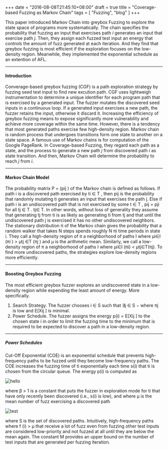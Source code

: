 +++
date = "2016-08-08T21:45:10+08:00"
draft = true
title = "Coverage-based Fuzzing as Markov Chain"
tags = [ "Fuzzing", "blog" ]
+++

This paper introduced Markov Chain into greybox Fuzzing to explore the state space of programs more systematically. The chain specifies the probability that fuzzing an input that exercises path *i* generates an input that exercise path *j*. Then, they assign each fuzzed test input an energy that controls the amount of fuzz generated at each iteration. And they find that greybox fuzzing is most efficient if the exploration focuses on the low-density region. Meanwhile, they implemented the exponential schedule as an extention of AFL.

---
#### Introduction ####
Converage-based greybox fuzzing (CGF) is a path exploration strategy by fuzzing seed test input to find new excution path. CGF uses lightweigh instrumentation to determine a unique identifier for each program path that is exercised by a generated input. The fuzzer mutates the discovered seed inputs in a continuous loop. If a generated input exercises a new path, the fuzzer retains the input, otherwise it discard it. Increasing the efficiency of greybox fuzzing means to expose significantly more vulnerability and achieve more coverage within the same time. However, there is a tendency that most generated paths exercise few high-density region.
Markov chain is random process that undergoes transitions form one state to another on a state space. A famous use of Markov chains is for computation of the Google PageRank. In Coverage-based Fuzzing, they regard each path as a state, and the process to generate a new path *j* from discovered path *i* as state transition. And then, Markov Chain will determine the probability to reach *j* from *i*.

---
#### Markov Chain Model ####
The probability matrix P = (pij ) of the Markov chain is defined as follows. If path i is a discovered path exercised by ti ∈ T , then pij is the probability that randomly mutating ti generates an input that exercises the path j. Else if path i is an undiscovered path that is not exercised by some t ∈ T , pij = pji for all tj ∈ T . tj∈ T. In other words, without loss of generality they assume that generating tj from ti is as likely as generating ti from tj and that until the undiscovered path j is exercised it has no other undiscovered neighbors.
The stationary distribution π of the Markov chain gives the probability that a random walker that takes N steps spends roughly N πi time periods in state i. They call a high-density region of π a neighborhood of paths I where μi∈I (πi ) > μtj ∈T (πj ) and μ is the arithmetic mean. Similarly, we call a low-density region of π a neighborhood of paths I where μi∈I (πi) < μtj∈T(πj). To find more undiscovered paths, the strategies explore low-density regions more efficiently.

---
#### Boosting Greybox Fuzzing ####
The most efficient greybox fuzzer explores an undiscovered state in a low-density region while expending the least amount of energy. More specifically.
1. Search Strategy. The fuzzer chooses i ∈ S such that ∃j ∈ S − where πj is low and E[Xij ] is minimal.
2. Power Schedule. The fuzzer assigns the energy p(i) = E[Xij ] to the chosen state i in order to limit the fuzzing time to the minimum that is required to be expected to discover a path in a low-density region.

---
##### Power Schedules #####
Cut-Off Exponential (COE) is an exponential schedule that prevents high-frequency paths to be fuzzed until they become low-frequency paths. The COE increases the fuzzing time of ti exponentially each time s(i) that ti is chosen from the circular queue. The energy p(i) is computed as

![hello](/image/formular.png)

where β > 1 is a constant that puts the fuzzer in exploration mode for ti that have only recently been discovered (i.e., s(i) is low), and where μ is the mean number of fuzz exercising a discovered path

![test](/image/formular2.png)

where S is the set of discovered paths. Intuitively, high-frequency paths where f (i) > μ that receive a lot of fuzz even from fuzzing other test inputs are considered low-priority and not fuzzed at all until they are below the mean again. The constant M provides an upper bound on the number of test inputs that are generated per fuzzing iteration.

